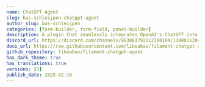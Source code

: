 ```yaml
---
name: ChatGPT Agent
slug: bas-schleijpen-chatgpt-agent
author_slug: bas-schleijpen
categories: [form-builder, form-field, panel-builder]
description: A plugin that seamlessly integrates OpenAI's ChatGPT into your panels, enabling context-aware AI interactions.
discord_url: https://discord.com/channels/883083792112300104/1340811204746023093
docs_url: https://raw.githubusercontent.com/likeabas/filament-chatgpt-agent/main/README.md
github_repository: likeabas/filament-chatgpt-agent
has_dark_theme: true
has_translations: true
versions: [3]
publish_date: 2025-02-16
---
```

